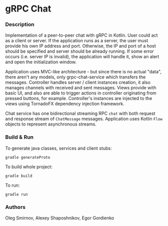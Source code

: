 # gRPC Chat

### Description

Implementation of a peer-to-peer chat with gRPC in Kotlin.
User could act as a client or server. If the application runs as a server, the user must provide his own IP address and port.
Otherwise, the IP and port of a host should be specified and server should be already running.
If some error occurs (i.e. server IP is invalid), the application will handle it, show an alert and open the initialization window.

Application uses MVC-like architecture - but since there is no actual "data", there aren't any models, only grpc-chat-service which
transfers the messages.
Controller handles server / client instances creation, it also manages channels with received and sent messages. 
Views provide with basic UI, and also are able to trigger actions in controller originating from pressed buttons, for example.
Controller's instances are injected to the views using TornadoFX dependency injection framework.

Chat service has one bidirectional streaming RPC `chat` with both request and response stream of `ChatMessage` messages.
Application uses Kotlin `Flow` objects to represent asynchronous streams.

### Build & Run

To generate java classes, services and client stubs:

```
gradle generateProto
```

To build whole project:

```
gradle build
```

To run:

```
gradle run
```

### Authors

Oleg Smirnov, Alexey Shaposhnikov, Egor Gordienko